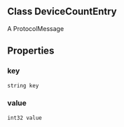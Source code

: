 ## Class DeviceCountEntry
A ProtocolMessage
## Properties
### key
`string key`
### value
`int32 value`
